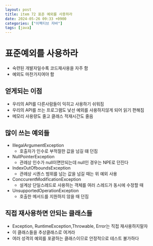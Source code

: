 ```yaml
---
layout: post
title: item 72 표준 예외를 사용하라
date: 2024-05-26 09:33 +0900
categories: ["이펙티브 자바"]
tags: [java]
---
```


# 표준예외를 사용하라

- 숙련된 개발자일수록 코드재사용을 자주 함
- 예외도 마찬가지여야 함

## 얻게되는 이점

- 우리의 API를 다른사람들이 익히고 사용하기 쉬워짐
- 우리의 API를 쓰는 프로그램도 낯선 예외를 사용하지않게 되어 읽기 편해짐
- 메모리 사용량도 줄고 클래스 적재시간도 줄음

## 많이 쓰는 예외들

- IllegalArgumentException
  - 호출자가 인수로 부적절한 값을 넘길 떄 던짐
- NullPointerException
  - 관례상 인수가 null이면안되는데 null인 경우는 NPE로 던진다
- IndexOutOfboundsException
  - 관례상 시퀀스 범위를 넘는 값을 넘길 때는 위 예외 사용
- ConccurentModificationException
  - 설계상 단일스레드로 사용하는 객체를 여러 스레드가 동시에 수정할 때
- UnsupportedOperationException
  - 호출한 메서드를 지원하지 않을 때 던짐


## 직접 재사용하면 안되는 클래스들
- Exception, RuntimeException,Throwable, Error는 직접 재사용하지말자
- 이 클래스들을 추상클래스로 여겨라
- 여러 성격의 예외를 포괄하는 클래스이므로 안정적으로 테스트 불가하다

